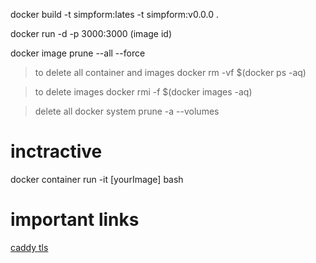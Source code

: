  docker build -t simpform:lates -t simpform:v0.0.0 .  

 

  docker run -d -p 3000:3000 (image id)

docker image prune --all --force

> to delete all container and images
docker rm -vf $(docker ps -aq)

> to delete images
docker rmi -f $(docker images -aq)

>delete all
docker system prune -a --volumes

# inctractive

docker container run -it [yourImage] bash


# important links
[caddy tls](https://caddyserver.com/docs/caddyfile/directives/tls)